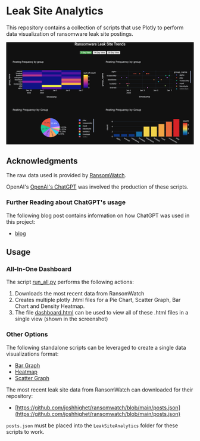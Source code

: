 # Leak Site Analytics

This repository contains a collection of scripts that use Plotly to perform data visualization of ransomware leak site postings.

![Dashbard](demo.png)

## Acknowledgments
The raw data used is provided by [RansomWatch](https://ransomwatch.telemetry.ltd).

OpenAI's [OpenAI's ChatGPT](https://chat.openai.com/chat) was involved the production of these scripts.

### Further Reading about ChatGPT's usage

The following blog post contains information on how ChatGPT was used in this project:
- [blog](https://www.th3protocol.com/2022/ChatGPT-LeakSite-Analysis)

## Usage

### All-In-One Dashboard


The script [run_all.py](https://github.com/colincowie/LeakSiteAnalytics/blob/master/run_all.py) performs the following actions:
1. Downloads the most recent data from RansomWatch
2. Creates multiple plotly .html files for a Pie Chart, Scatter Graph, Bar Chart and Density Heatmap.
3. The file [dashboard.html](https://github.com/colincowie/LeakSiteAnalytics/blob/master/dashboard.html) can be used to view all of these .html files in a single view (shown in the screenshot)

### Other Options
The following standalone scripts can be leveraged to create a single data visualizations format:
- [Bar Graph](https://github.com/colincowie/LeakSiteAnalytics/blob/master/visualizations/bar_graph.py)
- [Heatmap](https://github.com/colincowie/LeakSiteAnalytics/blob/master/visualizations/heatmap.py)
- [Scatter Graph](https://github.com/colincowie/LeakSiteAnalytics/blob/master/visualizations/scatter_graph.py)

The most recent leak site data from RansomWatch can downloaded for their repository:
- [https://github.com/joshhighet/ransomwatch/blob/main/posts.json](https://github.com/joshhighet/ransomwatch/blob/main/posts.json)

`posts.json` must be placed into the `LeakSiteAnalytics` folder for these scripts to work.
